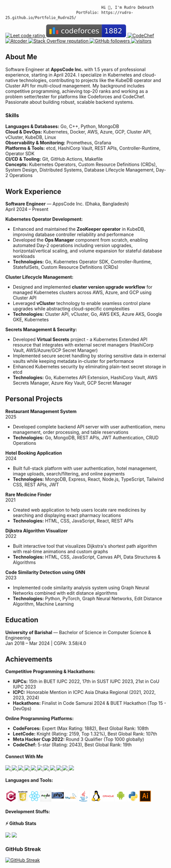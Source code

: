                                               Hi 👋, I'm Rudro Debnath
                                   PortFolio: https://rudro-25.github.io/Portfolio_Rudro25/

        
<p align="left">
  <a href="https://leetcode.com/rudro25/">
    <img src="https://cp-logo.vercel.app/leetcode/rudro25" alt="Leet code rating" />
  </a>
<a href="https://codeforces.com/profile/RDTheCoder">
    <img src="https://raw.githubusercontent.com/Rudro-25/cf-stats/main/output/max_rating.svg" alt="CF rating" />
  </a>
  <a href="https://codechef.com/users/rudro25/">
    <img src="https://cp-badges.deta.dev/codechef/rudro25" alt="CodeChef" />
  </a>
  <a href="https://atcoder.jp/users/rudro25/">
    <img src="https://cp-badges.deta.dev/atcoder/rudro25" alt="Atcoder" />
  </a>
  <a href="https://stackoverflow.com/users/19840400/rudro25">
    <img alt="Stack Overflow reputation" src="https://img.shields.io/stackexchange/stackoverflow/r/19840400?color=orange&label=reputation&logo=stackoverflow">
  </a>
  <a href="https://github.com/Rudro-25?tab=followers">
    <img alt="GitHub followers" src="https://img.shields.io/github/followers/Rudro-25?color=green&logo=github">
  </a>
  <a href="https://github.com/Rudro-25/">
    <img src="https://komarev.com/ghpvc/?username=Rudro-25" alt="visitors" />
  </a>

<!-- <p align="left"> <a href="https://github.com/ryo-ma/github-profile-trophy"><img src="https://github-profile-trophy.vercel.app/?username=rudro-25" theme="dark" alt="rudro-25" /></a> </p> -->

## About Me

Software Engineer at **AppsCode Inc.** with 1.5 years of professional experience, starting in April 2024. I specialize in Kubernetes and cloud-native technologies, contributing to projects like the KubeDB operator and Cluster API for multi-cloud management. My background includes competitive programming, achieving top-20 ranks and working as a problem setter/tester for platforms like Codeforces and CodeChef. Passionate about building robust, scalable backend systems.

### Skills

**Languages & Databases:** Go, C++, Python, MongoDB  
**Cloud & DevOps:** Kubernetes, Docker, AWS, Azure, GCP, Cluster API, vCluster, KubeDB, Linux  
**Observability & Monitoring:** Prometheus, Grafana  
**Platforms & Tools:** etcd, HashiCorp Vault, REST APIs, Controller-Runtime, Operator SDK  
**CI/CD & Tooling:** Git, GitHub Actions, Makefile  
**Concepts:** Kubernetes Operators, Custom Resource Definitions (CRDs), System Design, Distributed Systems, Database Lifecycle Management, Day-2 Operations

## Work Experience

**Software Engineer** — AppsCode Inc. (Dhaka, Bangladesh)  
April 2024 – Present

**Kubernetes Operator Development:**
- Enhanced and maintained the **ZooKeeper operator** in KubeDB, improving database controller reliability and performance
- Developed the **Ops Manager** component from scratch, enabling automated Day-2 operations including version upgrades, horizontal/vertical scaling, and volume expansion for stateful database workloads
- **Technologies:** Go, Kubernetes Operator SDK, Controller-Runtime, StatefulSets, Custom Resource Definitions (CRDs)

**Cluster Lifecycle Management:**
- Designed and implemented **cluster version upgrade workflow** for managed Kubernetes clusters across AWS, Azure, and GCP using Cluster API
- Leveraged **vCluster** technology to enable seamless control plane upgrades while abstracting cloud-specific complexities
- **Technologies:** Cluster API, vCluster, Go, AWS EKS, Azure AKS, Google GKE, Kubernetes

**Secrets Management & Security:**
- Developed **Virtual Secrets** project - a Kubernetes Extended API resource that integrates with external secret managers (HashiCorp Vault, AWS/Azure/GCP Secret Manager)
- Implemented secure secret handling by storing sensitive data in external vaults while keeping metadata in-cluster for performance
- Enhanced Kubernetes security by eliminating plain-text secret storage in etcd
- **Technologies:** Go, Kubernetes API Extension, HashiCorp Vault, AWS Secrets Manager, Azure Key Vault, GCP Secret Manager

## Personal Projects

**Restaurant Management System**  
2025
- Developed complete backend API server with user authentication, menu management, order processing, and table reservations  
- **Technologies:** Go, MongoDB, REST APIs, JWT Authentication, CRUD Operations

**Hotel Booking Application**  
2024  
- Built full-stack platform with user authentication, hotel management, image uploads, search/filtering, and online payments  
- **Technologies:** MongoDB, Express, React, Node.js, TypeScript, Tailwind CSS, REST APIs, JWT
  
**Rare Medicine Finder**  
2021  
- Created web application to help users locate rare medicines by searching and displaying exact pharmacy locations  
- **Technologies:** HTML, CSS, JavaScript, React, REST APIs

**Dijkstra Algorithm Visualizer**  
2022  
- Built interactive tool that visualizes Dijkstra's shortest path algorithm with real-time animations and custom graphs  
- **Technologies:** HTML, CSS, JavaScript, Canvas API, Data Structures & Algorithms

**Code Similarity Detection using GNN**  
2023  
- Implemented code similarity analysis system using Graph Neural Networks combined with edit distance algorithms  
- **Technologies:** Python, PyTorch, Graph Neural Networks, Edit Distance Algorithm, Machine Learning

## Education

**University of Barishal** — Bachelor of Science in Computer Science & Engineering  
Jan 2018 – Mar 2024 | CGPA: 3.58/4.0

## Achievements

**Competitive Programming & Hackathons:**
- **IUPCs:** 15th in BUET IUPC 2022, 17th in SUST IUPC 2023, 21st in CoU IUPC 2023
- **ICPC:** Honorable Mention in ICPC Asia Dhaka Regional (2021, 2022, 2023, 2024)
- **Hackathons:** Finalist in Code Samurai 2024 & BUET Hackathon (Top 15 - DevOps)

**Online Programming Platforms:**
- **CodeForces:** Expert (Max Rating: 1882), Best Global Rank: 108th
- **LeetCode:** Knight (Rating: 2159, Top 1.32%), Best Global Rank: 107th
- **Meta Hacker Cup 2022:** Round 3 Qualifier (Top 1000 globally)
- **CodeChef:** 5-star (Rating: 2043), Best Global Rank: 19th 

#### Connect With Me

<p left="center">
<a href="https://twitter.com/rudro_25">
  <img src="https://img.shields.io/badge/twitter-%231DA1F2.svg?&style=for-the-badge&logo=twitter&logoColor=white" height=25>
</a> 
<a href="https://www.linkedin.com/in//">
  <img src="https://img.shields.io/badge/linkedin-%230077B5.svg?&style=for-the-badge&logo=linkedin&logoColor=white" height=25>
</a> 
<a href="https://www.facebook.com/rudro.debnath.399/">
  <img src="https://img.shields.io/badge/Facebook-1877F2?style=for-the-badge&logo=facebook&logoColor=white" height=25>
</a>
<a href="mailto:rudro.cse5.bu.@gmail.com">
  <img src="https://img.shields.io/badge/Gmail-D14836?style=for-the-badge&logo=gmail&logoColor=white" height=25>
</a>
  <a href="https://discord.gg/Rudro25#1628">
  <img src="https://img.shields.io/badge/Discord-12100E?style=for-the-badge&logo=discord&logoColor=white" height=25>
</a>
  <a href="https://instagram.com/rudronath25">
  <img src="https://img.shields.io/badge/instagram-%231DA1F2.svg?&style=for-the-badge&logo=instagram&logoColor=white" height=25>
</a> 
  <a href="https://codeforces.com/profile/rudro25">
  <img src="https://img.shields.io/badge/Codeforces-12100E?style=for-the-badge&logo=codeforces&logoColor=white" height=25>
</a>
  <a href="https://www.leetcode.com/rudro25">
  <img src="https://img.shields.io/badge/LeeCode-12100E?style=for-the-badge&logo=leetcode&logoColor=white" height=25>
</a>
  <a href="https://www.codechef.com/users/rudro25">
  <img src="https://img.shields.io/badge/Codechef-12100E?style=for-the-badge&logo=codechef&logoColor=white" height=25>
</a>
  <a href="https://www.hackerrank.com/rudro25">
  <img src="https://img.shields.io/badge/HackerRank-12100E?style=for-the-badge&logo=hackerrank&logoColor=white" height=25>
</a>
  <a href="https://www.hackerearth.com/rudro25">
  <img src="https://img.shields.io/badge/HackerEarth-12100E?style=for-the-badge&logo=hackerearth&logoColor=white" height=25>
</a>
</p>

#### Languages and Tools:

<img height="35" src="img/cpp.svg" alt="cpp"> <img height="35" src="img/js.png" alt="js"> <img height="35" src="img/react-original.svg" alt="react"><img height="35" src="img/nj.jpeg" alt="nodejs"><img height="40" src="img/php.svg" alt="php"> <img height="35" src="img/mysql.svg" alt="sql"> <img height="35" src="img/java.svg" alt="java"> <img height="35" src="img/linux.svg" alt="linux"> <img height="35" src="img/oracle.svg" alt="oracle"> <img height="35" src="img/as.svg" alt="as"> <img height="35" src="img/py.svg" alt="py"> <img height="35" src="img/ai.svg" alt="ai">

#### Development Stuffs:

<b>⚡ Github Stats</b>

<p float="left">
<img height="180em" src="https://github-readme-stats.vercel.app/api?username=Rudro-25&show_icons=true&hide_border=true&&count_private=true&include_all_commits=true" /> 
<img height="180em" src="https://github-readme-stats.vercel.app/api/top-langs/?username=sudiptob2&show_icons=true&hide_border=true&layout=compact&langs_count=8"/>
</p>

<!-- <b>&#128200; Competitive Programming</b>
<p float="left">
<img height="273em" src="https://leetcard.jacoblin.cool/rudro25?theme=light&font=Karma&ext=contest" />
<img height="280em" src="https://raw.githubusercontent.com/Rudro-25/cf-stats/main/output/light_card.svg" />
</p>

<!-- ### ACTIVITY GRAPH TRACKER 
[![activity graph](https://activity-graph.herokuapp.com/graph?username=Rudro-25&theme=react-dark)](https://github.com/Rudro-25/github-readme-activity-graph)   -->

### GitHub Streak

[![GitHub Streak](https://github-readme-streak-stats.herokuapp.com/?user=Rudro-25&theme=)](https://git.io/streak-stats)

